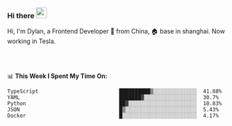 ### Hi there <img src="https://media.giphy.com/media/hvRJCLFzcasrR4ia7z/giphy.gif" width="25px">

<!-- ![visitors](https://visitor-badge.glitch.me/badge?page_id=dislfyer.dislfyer) -->

Hi, I'm Dylan, a Frontend Developer 🚀 from China, 🏠 base in shanghai. Now working in Tesla.

<br/>
<br/>

📊 **This Week I Spent My Time On:**


<!--START_SECTION:waka-->

```text
TypeScript                          ██████████▒░░░░░░░░░░░░░░  41.88%
YAML                                ███████▓░░░░░░░░░░░░░░░░░  30.7%
Python                              ██▓░░░░░░░░░░░░░░░░░░░░░░  10.83%
JSON                                █▒░░░░░░░░░░░░░░░░░░░░░░░  5.43%
Docker                              █░░░░░░░░░░░░░░░░░░░░░░░░  4.17%
```

<!--END_SECTION:waka-->

<!--
**About Me:**
 -->
